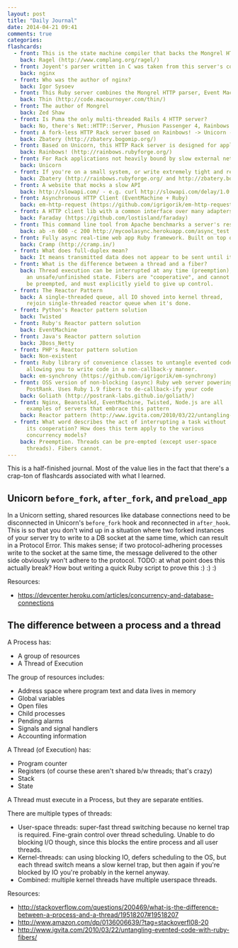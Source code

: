 ```yaml
---
layout: post
title: "Daily Journal"
date: 2014-04-21 09:41
comments: true
categories: 
flashcards:
  - front: This is the state machine compiler that backs the Mongrel HTTP parsing engine
    back: Ragel (http://www.complang.org/ragel/)
  - front: Joyent's parser written in C was taken from this server's codebase
    back: nginx
  - front: Who was the author of nginx?
    back: Igor Sysoev
  - front: This Ruby server combines the Mongrel HTTP parser, Event Machine, and Rack, and can be configured to enable threading.
    back: Thin (http://code.macournoyer.com/thin/)
  - front: The author of Mongrel
    back: Zed Shaw
  - front: Is Puma the only multi-threaded Rails 4 HTTP server?
    back: No, there's Net::HTTP::Server, Phusion Passenger 4, Rainbows!, Reel, Thin, Webrick, Zbatery (http://stackoverflow.com/questions/17902386/is-puma-the-only-multi-threaded-rails-4-http-server)
  - front: A fork-less HTTP Rack server based on Rainbows! -> Unicorn -> Mongrel and inherits parts of each, supporting thread/fiber/event/actor concurrency (just not threads)
    back: Zbatery (http://zbatery.bogomip.org/)
  - front: Based on Unicorn, this HTTP Rack server is designed for applications that expect long request/response times and/or slow clients 
    back: Rainbows! (http://rainbows.rubyforge.org/)
  - front: For Rack applications not heavily bound by slow external network dependencies, consider this instead as it simpler and easier to debug.
    back: Unicorn
  - front: If you're on a small system, or write extremely tight and reliable code and don't want multiple worker processes, check out XXXXX, too. XXXXX can use all the crazy network concurrency options of Rainbows! in a single worker process.
    back: Zbatery (http://rainbows.rubyforge.org/ and http://zbatery.bogomip.org/)
  - front: A website that mocks a slow API
    back: http://slowapi.com/ - e.g. curl http://slowapi.com/delay/1.0
  - front: Asynchronous HTTP Client (EventMachine + Ruby)
    back: em-http-request (https://github.com/igrigorik/em-http-request)
  - front: A HTTP client lib with a common interface over many adapters (e.g. Net::HTTP, Excon, EventMachine, etc), with a Rack-like middleware system
    back: Faraday (https://github.com/lostisland/faraday)
  - front: This command line tool from Apache benchmarks a server's response time
    back: ab -n 600 -c 200 http://mycoolasync.herokuapp.com/async_test
  - front: Fully async real-time web app Ruby framework. Built on top of EventMachine, designed for large number of open connections and providing full-duplex bidirectional communication.
    back: Cramp (http://cramp.in/)
  - front: What does full-duplex mean?
    back: It means transmitted data does not appear to be sent until it has actualy been received and acked by other party. 
  - front: What is the difference between a thread and a fiber?
    back: Thread execution can be interrupted at any time (preemption), possibly leaving data 
      an unsafe/unfinished state. Fibers are "cooperative", and cannot
      be preempted, and must explicitly yield to give up control.
  - front: The Reactor Pattern
    back: A single-threaded queue, all IO shoved into kernel thread,
      rejoin single-threaded reactor queue when it's done.
  - front: Python's Reactor pattern solution
    back: Twisted
  - front: Ruby's Reactor pattern solution
    back: EventMachine
  - front: Java's Reactor pattern solution
    back: JBoss_Netty
  - front: PHP's Reactor pattern solution
    back: Non-existent
  - front: Ruby library of convenience classes to untangle evented code,
      allowing you to write code in a non-callback-y manner.
    back: em-synchrony (https://github.com/igrigorik/em-synchrony)
  - front: OSS version of non-blocking (async) Ruby web server powering
      PostRank. Uses Ruby 1.9 fibers to de-callback-ify your code
    back: Goliath (http://postrank-labs.github.io/goliath/)
  - front: Nginx, Beanstalkd, EventMachine, Twisted, Node.js are all
      examples of servers that embrace this pattern
    back: Reactor pattern (http://www.igvita.com/2010/03/22/untangling-evented-code-with-ruby-fibers/)
  - front: What word describes the act of interrupting a task without
      its cooperation? How does this term apply to the various
      concurrency models?
    back: Preemption. Threads can be pre-empted (except user-space
      threads). Fibers cannot.
---
```


This is a half-finished journal. Most of the value lies in the fact that
there's a crap-ton of flashcards associated with what I learned.

## Unicorn `before_fork`, `after_fork`, and `preload_app`

In a Unicorn setting, shared resources like database connections 
need to be disconnected in Unicorn's `before_fork` hook and reconnected
in `after_hook`. This is so that you don't wind up in a situation where
two forked instances of your server try to write to a DB socket at the
same time, which can result in a Protocol Error. This makes sense; if 
two protocol-adhering processes write to the socket at the same time, 
the message delivered to the other side obviously won't adhere to the
protocol. TODO: at what point does this actually break? How bout writing
a quick Ruby script to prove this :) :) :)

Resources:

- https://devcenter.heroku.com/articles/concurrency-and-database-connections

## The difference between a process and a thread

A Process has:

- A group of resources
- A Thread of Execution

The group of resources includes:

- Address space where program text and data lives in memory
- Global variables
- Open files
- Child processes
- Pending alarms
- Signals and signal handlers
- Accounting information

A Thread (of Execution) has:

- Program counter
- Registers (of course these aren't shared b/w threads; that's crazy)
- Stack
- State

A Thread must execute in a Process, but they are separate entities.

There are multiple types of threads:

- User-space threads: super-fast thread switching because no kernel trap
  is required. Fine-grain control over thread scheduling. Unable to do
  blocking I/O though, since this blocks the entire process and all 
  user threads.
- Kernel-threads: can using blocking IO, defers scheduling to the OS,
  but each thread switch means a slow kernel trap, but then again if
  you're blocked by IO you're probably in the kernel anyway.
- Combined: multiple kernel threads have multiple userspace threads. 

Resources: 
  - http://stackoverflow.com/questions/200469/what-is-the-difference-between-a-process-and-a-thread/19518207#19518207
  - http://www.amazon.com/dp/0136006639/?tag=stackoverfl08-20
  - http://www.igvita.com/2010/03/22/untangling-evented-code-with-ruby-fibers/

